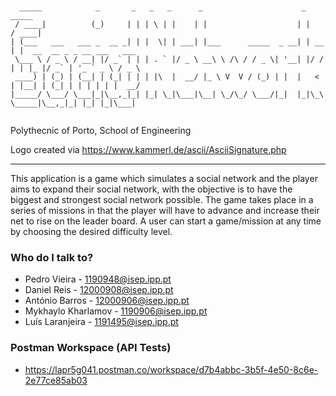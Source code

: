 ```


  _____            _       _   _   _      _                      _       _____                      
 / ____|          (_)     | | | \ | |    | |                    | |     / ____|                     
| (___   ___   ___ _  __ _| | |  \| | ___| |___      _____  _ __| | __ | |  __  __ _ _ __ ___   ___ 
 \___ \ / _ \ / __| |/ _` | | | . ` |/ _ \ __\ \ /\ / / _ \| '__| |/ / | | |_ |/ _` | '_ ` _ \ / _ \
 ____) | (_) | (__| | (_| | | | |\  |  __/ |_ \ V  V / (_) | |  |   <  | |__| | (_| | | | | | |  __/
|_____/ \___/ \___|_|\__,_|_| |_| \_|\___|\__| \_/\_/ \___/|_|  |_|\_\  \_____|\__,_|_| |_| |_|\___|


```   




Polythecnic of Porto, School of Engineering

Logo created via https://www.kammerl.de/ascii/AsciiSignature.php

--------------------------------------

This application is a game which simulates a social network and the player aims to expand their social network, with the objective is to have the biggest and strongest social network possible. The game takes place in a series of missions in
that the player will have to advance and increase their net to rise on the leader board. A user can
start a game/mission at any time by choosing the desired difficulty level.

### Who do I talk to? ###

* Pedro Vieira - 1190948@isep.ipp.pt
* Daniel Reis - 12000908@isep.ipp.pt
* António Barros - 12000906@isep.ipp.pt
* Mykhaylo Kharlamov - 1190906@isep.ipp.pt
* Luís Laranjeira - 1191495@isep.ipp.pt

### Postman Workspace (API Tests)

* https://lapr5g041.postman.co/workspace/d7b4abbc-3b5f-4e50-8c6e-2e77ce85ab03
